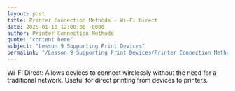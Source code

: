 ```yaml
---
layout: post
title: Printer Connection Methods - Wi-Fi Direct
date: 2025-01-10 12:00:00 -0000
author: Printer Connection Methods
quote: "content here"
subject: "Lesson 9 Supporting Print Devices"
permalink: "/Lesson 9 Supporting Print Devices/Printer Connection Methods/Printer Connection Methods - Wi-Fi Direct"
---
```


Wi-Fi Direct: Allows devices to connect wirelessly without the need for a traditional network. Useful for direct printing from devices to printers.
